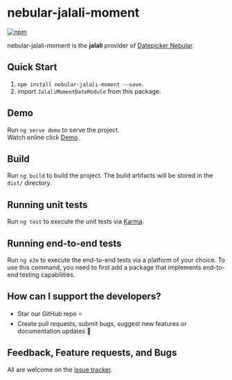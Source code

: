 # nebular-jalali-moment
[![npm](https://img.shields.io/npm/v/nebular-jalali-moment?style=flat-square)](https://www.npmjs.com/package/nebular-jalali-moment)
>
nebular-jalali-moment is the **jalali**  provider of  [Datepicker Nebular](https://akveo.github.io/nebular/docs/components/datepicker/overview#nbdatepickerdirective).

##  Quick Start

 1. `npm install nebular-jalali-moment --save`.  
 2. import `JalaliMomentDateModule` from this package.

## Demo
Run `ng serve demo` to serve the project.   
Watch online click [Demo](https://abdollahzadehghalejoghi.github.io/nebular-jalali-moment/).

## Build

Run `ng build` to build the project. The build artifacts will be stored in the `dist/` directory.

## Running unit tests

Run `ng test` to execute the unit tests via [Karma](https://karma-runner.github.io).

## Running end-to-end tests

Run `ng e2e` to execute the end-to-end tests via a platform of your choice. To use this command, you need to first add a package that implements end-to-end testing capabilities.

##  How can I support the developers?

-   Star our GitHub repo  ⭐
-   Create pull requests, submit bugs, suggest new features or documentation updates  🔧

## Feedback, Feature requests, and Bugs
All are welcome on the [issue tracker](https://github.com/abdollahzadehghalejoghi/nebular-jalali-moment/issues).
